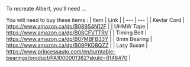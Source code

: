 To recreate Albert, you'll need ...

You will need to buy these items :
| Item | Link |
| --- | --- |
| Kevlar Cord | https://www.amazon.ca/dp/B089S4N12F |
| UHMW Tape | https://www.amazon.ca/dp/B08CFVTTRV |
| Timing Belt | https://www.amazon.ca/dp/B07MBFB33Y |
| 8mm Bearing | https://www.amazon.ca/dp/B09PKD8QZZ |
| Lazy Susan | https://www.princessauto.com/en/turntable-bearings/product/PA1000001382?skuId=8148470 |
